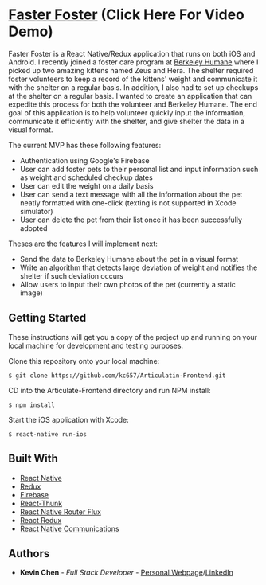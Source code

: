 # [Faster Foster](https://www.youtube.com/watch?v=e2WpYP1qI_o) (Click Here For Video Demo)


Faster Foster is a React Native/Redux application that runs on both iOS and Android. I recently joined a foster care program at [Berkeley Humane](https://berkeleyhumane.org/Foster) where I picked up two amazing kittens named Zeus and Hera. The shelter required foster volunteers to keep a record of the kittens' weight and communicate it with the shelter on a regular basis. In addition, I also had to set up checkups at the shelter on a regular basis. I wanted to create an application that can expedite this process for both the volunteer and Berkeley Humane. The end goal of this application is to help volunteer quickly input the information, communicate it efficiently with the shelter, and give shelter the data in a visual format.

The current MVP has these following features:
- Authentication using Google's Firebase
- User can add foster pets to their personal list and input information such as weight and scheduled checkup dates
- User can edit the weight on a daily basis
- User can send a text message with all the information about the pet neatly formatted with one-click (texting is not supported in Xcode simulator)
- User can delete the pet from their list once it has been successfully adopted

Theses are the features I will implement next:
- Send the data to Berkeley Humane about the pet in a visual format
- Write an algorithm that detects large deviation of weight and notifies the shelter if such deviation occurs
- Allow users to input their own photos of the pet (currently a static image)


## Getting Started

These instructions will get you a copy of the project up and running on your local machine for development and testing purposes.

Clone this repository onto your local machine:
```
$ git clone https://github.com/kc657/Articulatin-Frontend.git
```
CD into the Articulate-Frontend directory and run NPM install:
```
$ npm install
```
Start the iOS application with Xcode:
```
$ react-native run-ios
```

## Built With
* [React Native](https://facebook.github.io/react-native/)
* [Redux](http://redux.js.org/)
* [Firebase](https://firebase.google.com/)
* [React-Thunk](https://github.com/gaearon/redux-thunk)
* [React Native Router Flux](https://github.com/aksonov/react-native-router-flux)
* [React Redux](https://github.com/reactjs/react-redux)
* [React Native Communications](https://github.com/anarchicknight/react-native-communications)


## Authors

* **Kevin Chen** - *Full Stack Developer* - [Personal Webpage](https://kevinchen.netlify.com/)<span/>/[LinkedIn](https://www.linkedin.com/in/kc657)

